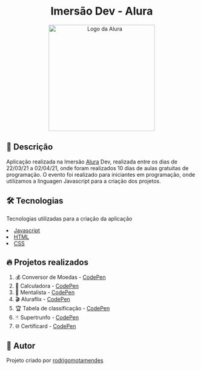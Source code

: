 <h1 align="center"> Imersão Dev - Alura </h1>

<p align="center">
 <img src="https://jogoveio.com.br/wp-content/uploads/2020/10/especial-logo-alura.png" width="280" alt="Logo da Alura">
</p>

<h2>🚀 Descrição</h2>

<p> Aplicação realizada na Imersão <a href='https://www.alura.com.br/' target="_blank" rel="nofollow">Alura</a> Dev, realizada entre os dias de 22/03/21 a 02/04/21, onde foram realizados 10 dias de aulas gratuitas de programação. O evento foi realizado para iniciantes em programação, onde utilizamos a linguagen Javascript para a criação dos projetos.</p>

<h2>🛠 Tecnologias</h2>

<p> Tecnologias utilizadas para a criação da aplicação</p>

<u>
 <li>
  <a href='https://developer.mozilla.org/pt-BR/docs/Web/JavaScript' target="_blank" rel="nofollow">Javascript</a>
 </li>
 <li>
  <a href='https://developer.mozilla.org/pt-BR/docs/Web/HTML' target="_blank" rel="nofollow">HTML</a>
 </li>
 <li>
  <a href='https://developer.mozilla.org/pt-BR/docs/Web/CSS' target="_blank" rel="nofollow">CSS</a>
 </li>
</u>

<h2>🔥 Projetos realizados</h2>

<ol>
 <li>💰 Conversor de Moedas - <a href='https://codepen.io/rodrigo-mendes-the-reactor/pen/xxgVVQy' target="_blank" rel="nofollow">CodePen</a></li> 
 <li>🔢 Calculadora - <a href='https://codepen.io/rodrigo-mendes-the-reactor/pen/XWppGZM' target="_blank" rel="nofollow">CodePen</a></li> 
 <li>🔮 Mentalista - <a href='https://codepen.io/rodrigo-mendes-the-reactor/pen/ExZWGzO' target="_blank" rel="nofollow">CodePen</a></li>
 <li>🎬 Aluraflix - <a href='https://codepen.io/rodrigo-mendes-the-reactor/pen/dyNWeOj' target="_blank" rel="nofollow">CodePen</a></li>
 <li>🏆 Tabela de classificação - <a href='https://codepen.io/rodrigo-mendes-the-reactor/pen/wvgqmor' target="_blank" rel="nofollow">CodePen</a></li>
 <li>🃏 Supertrunfo - <a href='https://codepen.io/rodrigo-mendes-the-reactor/pen/gOgoYBy' target="_blank" rel="nofollow">CodePen</a></li>
 <li>🌐 Certificard - <a href='https://codepen.io/rodrigo-mendes-the-reactor/pen/OJWzRvz' target="_blank" rel="nofollow">CodePen</a></li>
</ol>

<h2>💜 Autor</h2>

<p>Projeto criado por <a href='https://www.linkedin.com/in/rodrigo-mota-mendes/' target="_blank" rel="nofollow">rodrigomotamendes</a></p>
